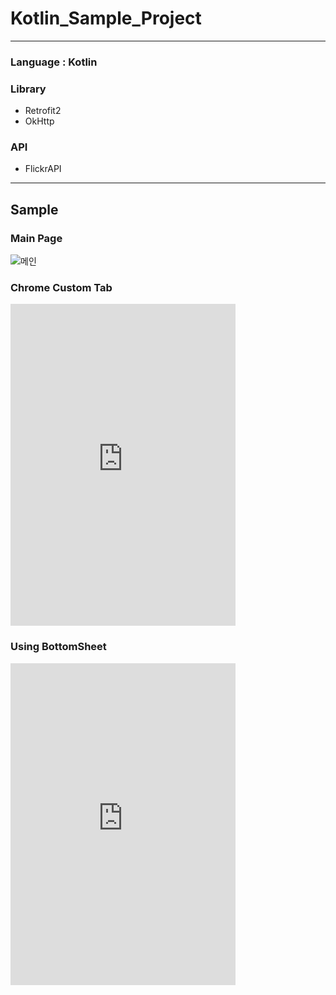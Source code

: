# Kotlin_Sample_Project

* * *

### Language : Kotlin     
### Library    
- Retrofit2
- OkHttp      
### API
- FlickrAPI   


* * *
## Sample
### Main Page
![메인](https://github.com/JeongJae-yun/Kotlin_Sample_Project/blob/master/ScreenShot/%EC%82%AC%EC%A7%84-%EC%98%AC%EB%A6%AC%EA%B3%A0-%EB%82%B4%EB%A6%AC%EA%B8%B0.gif)

### Chrome Custom Tab
<iframe width="360" height="515" src="https://youtu.be/nKxtADWivRM" frameborder="0" allowfullscreen></iframe>

### Using BottomSheet 
<iframe width="360" height="515" src="https://youtu.be/_Nx2hD56EKM" frameborder="0" allowfullscreen></iframe>

